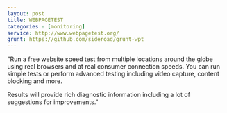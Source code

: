 ```yaml
---
layout: post
title: WEBPAGETEST
categories : [monitoring]
service: http://www.webpagetest.org/
grunt: https://github.com/sideroad/grunt-wpt
---
```


"Run a free website speed test from multiple locations around the globe using real browsers and at real consumer connection speeds. You can run simple tests or perform advanced testing including video capture, content blocking and more.

Results will provide rich diagnostic information including a lot of suggestions for improvements."
